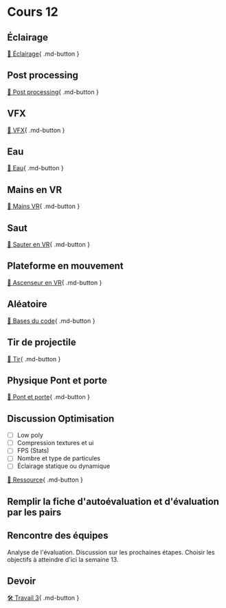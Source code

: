 # Cours 12

## Éclairage

[📝 Éclairage](unity/eclairage.md){ .md-button }

## Post processing

[📝 Post processing](unity/postprocessing.md){ .md-button }

## VFX

[📝 VFX](unity/vfx.md){ .md-button }

## Eau

[📝 Eau](unity/eau.md){ .md-button }

## Mains en VR

[📝 Mains VR](unity/vr_mains.md){ .md-button }

## Saut

[📝 Sauter en VR](unity/sauter.md){ .md-button }

## Plateforme en mouvement

[📝 Ascenseur en VR](unity/ascenseur.md){ .md-button }

## Aléatoire

[📝 Bases du code](code/base.md#aleatoire){ .md-button }

## Tir de projectile

[📝 Tir](unity/tir.md){ .md-button }

## Physique Pont et porte

[📝 Pont et porte](unity/physique.md){ .md-button }

## Discussion Optimisation
- [ ] Low poly
- [ ] Compression textures et ui
- [ ] FPS (Stats)
- [ ] Nombre et type de particules
- [ ] Éclairage statique ou dynamique

[📝 Ressource](https://learn.unity.com/tutorial/introduction-to-optimization-in-unity#5ff8ce16edbc2a0023134676){ .md-button }

## Remplir la fiche d'autoévaluation et d'évaluation par les pairs

## Rencontre des équipes
Analyse de l'évaluation. Discussion sur les prochaines étapes. Choisir les objectifs à atteindre d'ici la semaine 13. 

## Devoir

[🛠️ Travail 3](./consignes/travail3.md){ .md-button }
